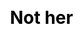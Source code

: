 ---
layout: 1.1-story
subpage: story
title: Not her
css: h1{text-align:center;}
num: "03"
quote: You should be nicer…
summary: Joce’s attempts to avoid suspicion have the opposite effect. <span class='spoiler'>When she tries to leave, Kay Lin forces the issue.</span>
---